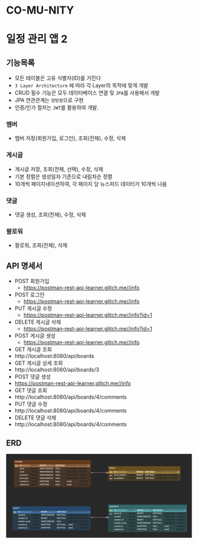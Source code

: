 # CO-MU-NITY 
# 일정 관리 앱 2
## 기능목록
- 모든 테이블은 고유 식별자(ID)를 가진다
- `3 Layer Architecture` 에 따라 각 Layer의 목적에 맞게 개발
- CRUD 필수 기능은 모두 데이터베이스 연결 및 `JPA`를 사용해서 개발
- JPA 연관관계는 `양방향`으로 구현
- 인증/인가 절차는 `JWT`를 활용하여 개발.


### 멤버
- 멤버 저장(회원가입, 로그인), 조회(전체), 수정, 삭제

### 게시글

- 게시글 저장, 조회(전체, 선택), 수정, 삭제
- 기본 정렬은 생성일자 기준으로 내림차순 정렬
- 10개씩 페이지네이션하여, 각 페이지 당 뉴스피드 데이터가 10개씩 나옴

### 댓글
- 댓글 생성, 조회(전체), 수정, 삭제

### 팔로워
- 팔로워, 조회(전체), 삭제

## API 명세서
- POST 회원가입
  - https://postman-rest-api-learner.glitch.me//info
- POST 로그인
  -  https://postman-rest-api-learner.glitch.me//info
- PUT 게시글 수정
  -  https://postman-rest-api-learner.glitch.me//info?id=1
- DELETE 게시글 삭제
  -  https://postman-rest-api-learner.glitch.me//info?id=1
- POST 게시글 생성
  -  https://postman-rest-api-learner.glitch.me//info
-  GET 게시글 조회
  -  http://localhost:8080/api/boards
-  GET 게시글 상세 조회
  -  http://localhost:8080/api/boards/3
-  POST 댓글 생성
  -  https://postman-rest-api-learner.glitch.me//info
-  GET 댓글 조회
  -  http://localhost:8080/api/boards/4/comments
-  PUT 댓글 수정
  -  http://localhost:8080/api/boards/4/comments
-  DELETE 댓글 삭제
  -  http://localhost:8080/api/boards/4/comments


## ERD
![erd](img/erd.png)